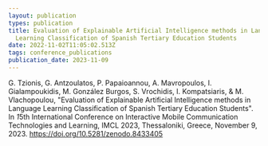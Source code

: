 ```yaml
---
layout: publication
types: publication
title: Evaluation of Explainable Artificial Intelligence methods in Language
  Learning Classification of Spanish Tertiary Education Students
date: 2022-11-02T11:05:02.513Z
tags: conference_publications
publication_date: 2023-11-09
---
```

<!--StartFragment-->

G. Tzionis, G. Antzoulatos, P. Papaioannou, A. Mavropoulos, I. Gialampoukidis, M. González Burgos, S. Vrochidis, I. Kompatsiaris, & M. Vlachopoulou, "Evaluation of Explainable Artificial Intelligence methods in Language Learning Classification of Spanish Tertiary Education Students". In *1*5th International Conference on Interactive Mobile Communication Technologies and Learning, IMCL 2023, Thessaloniki, Greece, November 9, 2023. https://doi.org/10.5281/zenodo.8433405

<!--EndFragment-->